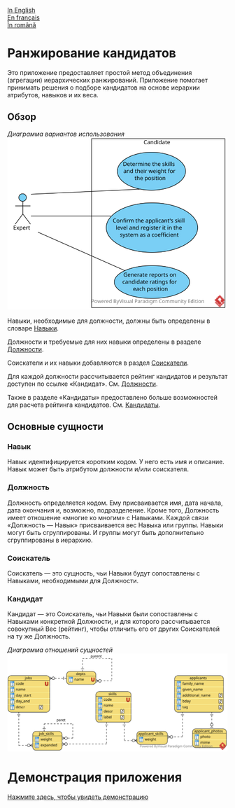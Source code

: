 [In English](https://github.com/ciukstar/candidate/blob/master/README.md)  
[En français](https://github.com/ciukstar/candidate/blob/master/README.fr.md)  
[În română](https://github.com/ciukstar/candidate/blob/master/README.ro.md)

# Ранжирование кандидатов

Это приложение предоставляет простой метод объединения (агрегации) иерархических ранжирований. Приложение помогает принимать решения о подборе кандидатов на основе иерархии атрибутов, навыков и их веса.

## Обзор

*Диаграмма вариантов использования*  
![Диаграмма вариантов использования](static/img/Candidate_UCD.svg)

Навыки, необходимые для должности, должны быть определены в словаре [Навыки](https://candidateru-i4rimw5qwq-de.a.run.app/skills?desc=id&offset=0&limit=5).

Должности и требуемые для них навыки определены в разделе [Должности](https://candidateru-i4rimw5qwq-de.a.run.app/jobs?desc=id&offset=0&limit=5).

Соискатели и их навыки добавляются в раздел [Соискатели](https://candidateru-i4rimw5qwq-de.a.run.app/applicants?desc=id&offset=0&limit=5).

Для каждой должности рассчитывается рейтинг кандидатов и результат доступен по ссылке «Кандидат». См. [Должности](https://candidateru-i4rimw5qwq-de.a.run.app/job-candidates/2).

Также в разделе «Кандидаты» предоставлено больше возможностей для расчета рейтинга кандидатов. См. [Кандидаты](https://candidateru-i4rimw5qwq-de.a.run.app/candidates).

## Основные сущности

### Навык

Навык идентифицируется коротким кодом. У него есть имя и описание. Навык может быть атрибутом должности и/или соискателя.

### Должность

Должность определяется кодом. Ему присваивается имя, дата начала, дата окончания и, возможно, подразделение. Кроме того, Должность имеет отношение «многие ко многим» с Навыками. Каждой связи «Должность — Навык» присваивается вес Навыка или группы. Навыки могут быть сгруппированы. И группы могут быть дополнительно сгруппированы в иерархию.

### Соискатель

Соискатель — это сущность, чьи Навыки будут сопоставлены с Навыками, необходимыми для Должности.

### Кандидат

Кандидат — это Соискатель, чьи Навыки были сопоставлены с Навыками конкретной Должности, и для которого рассчитывается совокупный Вес (рейтинг), чтобы отличить его от других Соискателей на ту же Должность.

*Диаграмма отношений сущностей*  
![Entity Relationship Diagram](static/img/Candidate_ERD.svg)

# Демонстрация приложения

[Нажмите здесь, чтобы увидеть демонстрацию](https://candidateru-i4rimw5qwq-de.a.run.app)
